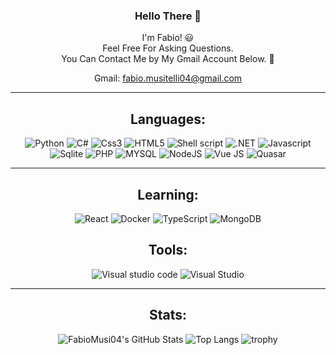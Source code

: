 <div align="center">

### Hello There 👋

I'm Fabio! 😃 <br>
Feel Free For Asking Questions. <br>
You Can Contact Me by My Gmail Account Below. :facepunch: <br>

Gmail: fabio.musitelli04@gmail.com <br>

---

## Languages:
<div align="center">
    <img alt="Python" src="https://img.shields.io/badge/python%20-%2314354C.svg?&style=for-the-badge&logo=python&logoColor=white%22/%3E"/>
    <img alt="C#" src="https://img.shields.io/badge/c%23-%23239120.svg?style=for-the-badge&logo=c-sharp&logoColor=white"/>
    <img alt="Css3" src="https://img.shields.io/badge/css3-%231572B6.svg?style=for-the-badge&logo=css3&logoColor=white"/>
    <img alt="HTML5" src="https://img.shields.io/badge/html5-%23E34F26.svg?style=for-the-badge&logo=html5&logoColor=white"/>
    <img alt="Shell script" src="https://img.shields.io/badge/shell_script-%23121011.svg?style=for-the-badge&logo=gnu-bash&logoColor=white"/>
    <img alt=".NET" src="https://img.shields.io/badge/.NET-5C2D91?style=for-the-badge&logo=.net&logoColor=white"/>
    <img alt="Javascript" src="https://img.shields.io/badge/javascript-%23323330.svg?style=for-the-badge&logo=javascript&logoColor=%23F7DF1E"/>
    <img alt="Sqlite" src="https://img.shields.io/badge/sqlite-%2307405e.svg?style=for-the-badge&logo=sqlite&logoColor=white"/>
    <img alt="PHP" src="https://img.shields.io/badge/php-%23777BB4.svg?style=for-the-badge&logo=php&logoColor=white"/>
    <img alt="MYSQL" src="https://img.shields.io/badge/mysql-%2300f.svg?style=for-the-badge&logo=mysql&logoColor=white"/>
    <img alt="NodeJS" src="https://img.shields.io/badge/node.js-6DA55F?style=for-the-badge&logo=node.js&logoColor=white"/>
    <img alt="Vue JS" src="https://img.shields.io/badge/Vue.js-35495E?style=for-the-badge&logo=vue.js&logoColor=4FC08D"/>
    <img alt="Quasar" src="https://img.shields.io/badge/Quasar-16B7FB?style=for-the-badge&logo=quasar&logoColor=black"/>
</div>

---
## Learning:
<div align="center">
    <img alt="React" src="https://img.shields.io/badge/react-%2320232a.svg?style=for-the-badge&logo=react&logoColor=%2361DAFB"/>
    <img alt="Docker" src="https://img.shields.io/badge/docker-%230db7ed.svg?style=for-the-badge&logo=docker&logoColor=white"/>
    <img alt="TypeScript" src="https://img.shields.io/badge/typescript-%23007ACC.svg?style=for-the-badge&logo=typescript&logoColor=white"/>
    <img alt="MongoDB" src="https://img.shields.io/badge/MongoDB-%234ea94b.svg?style=for-the-badge&logo=mongodb&logoColor=white"/>
</div>


## Tools:
<div align="center">
    <img alt="Visual studio code" src="https://img.shields.io/badge/Visual%20Studio%20Code-0078d7.svg?style=for-the-badge&logo=visual-studio-code&logoColor=white"/>
    <img alt="Visual Studio" src="https://img.shields.io/badge/Visual%20Studio-5C2D91.svg?style=for-the-badge&logo=visual-studio&logoColor=white"/>
</div>

---

## Stats:
<div align="center">
    <img  alt="FabioMusi04's GitHub Stats" src="https://awesome-github-stats.azurewebsites.net/user-stats/FabioMusi04?cardType=github&theme=algolia" /> 
    <img alt="Top Langs" src="https://github-readme-stats.vercel.app/api/top-langs/?username=FabioMusi04&theme=algolia&layout=compact"/>
    <img alt="trophy" src="https://github-profile-trophy.vercel.app/?username=FabioMusi04&theme=onedark"/>
</div>

</div>
